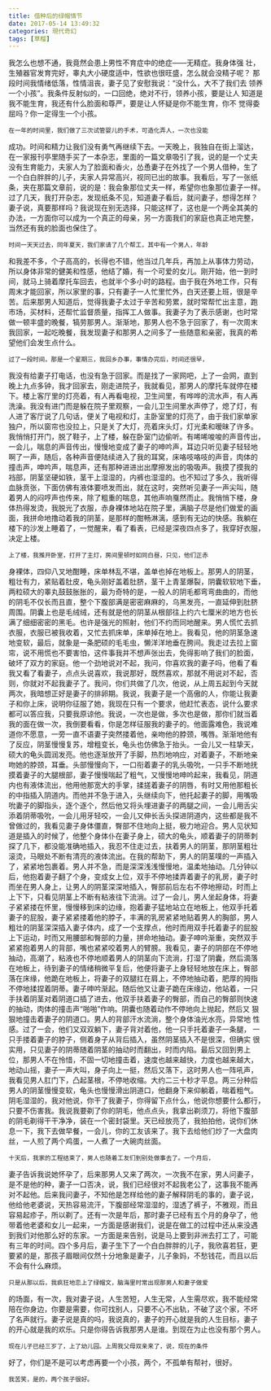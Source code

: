 ```yaml
---
title: 借种后的绿帽情节
date: 2017-05-14 13:49:32
categories: 現代奇幻
tags: [草榴]
---
```

我怎么也想不通，我竟然会患上男性不育症中的绝症——无精症。我身体强
壮，生殖器官发育完好，睾丸大小硬度适中，性欲也很旺盛，怎么就会没精子呢？
那段时间我情绪低落，性情沮丧，妻子见了安慰我说：“没什么，大不了我们去
领养一个小孩”。我条件反射似的，一口回绝，绝对不行，领养小孩，要是让人
知道是我不能生育，我还有什么脸面和尊严，要是让人怀疑是你不能生育，你不
觉得委屈吗？你一定得生一个小孩。

    在一年的时间里，我们做了三次试管婴儿的手术，可造化弄人，一次也没能
成功。时间和精力让我们没有勇气再继续下去。一天晚上，我独自在街上溜达，
在一家报刊亭里随手买了一本杂志，里面的一篇文章吸引了我，说的是一个丈夫
没有生育能力，夫家人为了脸面和香火，怂恿妻子在外找了一个男人借种，生了
一个白白胖胖的儿子，夫家人异常高兴，视同已出的故事。我看后，写了一张纸
条，夹在那篇文章前，说的是：我会象那位丈夫一样，希望你也象那位妻子一样。
过了几天，我打开杂志，发现纸条不见，知道妻子看后，就问妻子，想得怎样？
妻子说，真要那样吗？我说现在别无选择，只能这样了，这也是一个两全其美的
办法，一方面你可以成为一个真正的母亲，另一方面我们的家庭也真正地完整，
当然还有我的脸面也保住了。

    时间一天天过去，同年夏天，我们家请了几个帮工，其中有一个男人，年龄
和我差不多，个子高高的，长得也不错，他当过几年兵，再加上从事体力劳动，
所以身体非常的健美和性感，他结了婚，有一个可爱的女儿。刚开始，他一到时
间，就马上骑着摩托车回去，也就半个多小时的路程。由于我在外地工作，只有
周末才能回家，所以家里的事，只有妻子一人忙里忙外，白天还要上班，很是辛
苦。后来那男人知道后，觉得我妻子太过于辛苦和劳累，就时常帮忙出主意，跑
市场，买材料，还帮忙监督质量，指挥工人做事。我妻子为了表示感谢，也时常
做一顿丰盛的晚餐，犒劳那男人。渐渐地，那男人也不急于回家了，有一次周末
我回家，一起吃晚餐，我发现妻子和那男人之间多了一些随意和亲密，我真的希
望他们会发生点什么。

    过了一段时间，那是一个星期三，我回乡办事，事情办完后，时间还很早，
我没有给妻子打电话，也没有急于回家。而是找了一家网吧，上了一会网，直到
晚上九点多钟，我才回家去，刚走进院子，我就看见，那男人的摩托车就停在楼
下。楼上客厅里的灯亮着，有人再看电视，卫生间里，有哗哗的流水声，有人再
洗澡。我没有进门而是躲在院子里观察，一会儿卫生间里水声停了，熄了灯，有
人进了客厅说了几句话，便关了电视和灯，主卧室里的灯亮了，由于我们家单家
独户，所以窗帘也没拉上，只是关了大灯，亮着床头灯，灯光柔和暧昧了许多。
我悄悄打开门，脱了鞋子，上了楼，躲在卧室门边偷听。有唏唏唆唆的声音传出，
一会儿，喘息的声音传出，慢慢地变成了妻子的呻吟声，耳边只听见妻子轻轻地
啊了一声，随后，各种声音便陆续进入了我的耳窝，床咯吱咯吱的声音，肉体的
撞击声，呻吟声，喘息声，还有那种进进出出摩擦发出的吸吸声。我摸了摸我的
裆部，阴茎坚硬如铁，茎干上湿湿的，内裤也湿湿的。也不知过了多久，我听得
血脉贲张，下面仿佛有液体要喷发而出，就在这时，突然听见妻子一声尖叫，随
着男人的闷哼声也传来，除了粗重的喘息，其他声响戛然而止。我悄悄下楼，身
体热得发烫，我脱光了衣服，赤身裸体地站在院子里，满脑子尽是他们做爱的画
面，我拼命地撸动着我的阴茎，是那样的酣畅淋漓，感到有无边的快感。我躺在
楼下的沙发上睡着了，一觉醒来，看了看表，已经是深夜四点多了，我穿好衣服，
决定上楼。

    上了楼，我推开卧室，打开了主灯，房间里顿时如同白昼，只见，他们正赤
身裸体，四仰八叉地酣睡，床单林乱不堪，盖单也掉在地板上。那男人的阴茎，
粗壮有力，紧贴着肚皮，龟头刚好盖着肚脐，茎干上青茎爆裂，阴囊软软地下垂，
两粒硕大的睾丸鼓鼓胀胀的，最为奇特的是，一般人的阴毛都弯弯曲曲的，而他
的阴毛不仅长而且直，整个下腹部满是密密麻麻的，乌黑发亮，一直延伸到肚脐
周围。阴囊上也是毛绒绒，还有就是他的阴茎从根部往上约六七厘米的地方也长
满了细细密密的黑毛。也许是强光的照射，他们不约而同地醒来。男人慌忙去抓
衣服，衣服已被我收着，又忙去抓床单，床单掉在地上。我看见，他的阴茎急速
地变软，最后，就象是一条肥硕的毛毛虫，懒洋洋地垂在胯间。我走过去拉上窗
帘，说不用慌也不要害怕，这件事我并不想声张出去，免得影响了我们的脸面，
破坏了双方的家庭。他一个劲地说对不起，我问，你喜欢我的妻子吗，他看了看
我又看了看妻子，点点头说喜欢，我说那好，既然喜欢，那就不用说对不起，否
则，你就对不起我妻子了。我问，你们共做了几次，他说，从上周五起到今天就
两次，我暗想正好是妻子的排卵期。我说，我妻子是一个高傲的人，你能让我妻
子和你上床，说明你征服了她，我现在只有一个要求，他赶忙表态，说什么要求
都可以答应我，只要我原谅他。我说，一次也是做，多次也是做，那你们就当着
我的面在做一次，我倒要看看，你是怎样征服我的妻子的。他面露难色，我说难
道你不愿意，一旁一直不语妻子突然搂着他，亲吻他的脖颈，嘴唇。渐渐地他有
了反应，阴茎慢慢复苏，增粗变长，龟头也仿佛急于抬头。一会儿又一柱挚天，
硕大的龟头圆润发亮。他也逐渐放开了手脚，热烈地响应，对着妻子，不断地亲
吻她的脖颈，耳垂。头部慢慢向下，一口衔着妻子的乳头吸吮，一只手不断地抚
摸着妻子的大腿根部，妻子慢慢喘起了粗气，又慢慢地呻吟起来，我看见，阴道
内也有液体流出，他用他那宽大的手掌，揉搓着妻子的阴唇，有时又用他那粗长
的中指插入阴道内。而他并不急于进入，头继续向下，他托起妻子的脚，用嘴吸
吮妻子的脚指头，逐个逐个，然后他又将头埋进妻子的两腿之间，一会儿用舌尖
添着阴蒂吸吮，一会儿用牙轻咬，一会儿又伸长舌头探进阴道内，这些都是我不
曾做过的，我看见妻子身体僵直，臀部不住地向上挺，极力地迎合。男人见状知
道是插入的时候了，他整个身体仆在妻子身上，硕大的龟头，顺着妻子的阴蒂刺
探了几下，都没能准确地插入，我忍不住走过去，扶着男人的阴茎，那阴茎粗壮
滚烫，马眼处不断有清亮的液体流出。在我的帮助下，男人的阴茎噗的一声插入
了，紧紧地包裹着。男人并不急，而是深深浅浅慢慢地，温柔地抽动。几分钟以
后，他抱着妻子翻了个身，变成女上位，双手不停地揉弄着妻子的乳房，妻子时
而坐在男人身上，让男人的阴茎深深地插入，臀部前后左右不停地擦动，时而上
上下下，只看见阴茎上不断有粘液往下流淌。过了一会儿，男人坐起身体，将妻
子紧紧搂在怀里，慢慢移到床的边缘，抱着妻子猛地站立在地板上，他双手托着
妻子的屁股，妻子紧紧搂着他的脖子，丰满的乳房紧紧地贴着男人的胸部，男人
粗壮的阴茎深深插入妻子体内，成了一个支撑点，他时而用双手托着妻子的屁股
上下运动，时而又用腰部和臀部的力量，拼命地抽动。妻子呻吟渐重，突然双手
紧紧抱着男人的背部，嘴也紧紧咬着男人的臂膀。我看见，妻子的阴部在不停地
抽动，高潮了，粘液也不停地顺着男人的阴茎向下流淌，打湿了阴囊，然后滴落
在地板上，待到妻子的情绪稍微平复后，他便将妻子上身轻轻地放在床上，臀部
落在床缘，他跪在地板上，将妻子的双腿扛在肩上，不停地抽动着，肥厚的拇指
不停地揉捏着阴蒂。妻子呻吟渐起。随后他又让妻子跪在床缘边，他站着，一只
手扶着阴茎对着阴道口插了进去，他双手扶着妻子的臀部，而自己的臀部则快速
的抽动，肉体的撞击声“啪啪”作响。阴囊也随着动作不停地向上抛起，然后又
狠狠地撞击着妻子的阴道口。男人的背部汗水流淌，整个身体油光水亮，异常地
性感。过了一会，他们又双双躺下，妻子背对着他，他一只手托着妻子一条腿，
一只手搂着妻子的脖子，侧着身子从背后插入，虽然阴茎插入不是很深，但确实
很实用，只见妻子的阴蒂随着阴茎的抽动时而翻出，时而内陷。最后又回到男上
位，那男人不在怜惜，不固一切地撞击着，速度也越来越快，力度也越来越大，
地动山摇，妻子一声大叫，身子向上一挺，然后又落下，这时男人也一阵吼声，
我看见男人肛门下，凸起茎根，不停地收缩。大约二三十秒才平息。两三分种后
男人的阴茎慢慢变软，龟头也慢慢滑出阴道口，他翻身下来仰躺着，喘着粗气。
阴毛湿湿的，我对他说，你干了我妻子，你得留下点什么，他说你想要什么都行，
只要不伤害我。我说我要剃了你的阴毛，他点点头，我拿出剃须刀，将他下腹部
的阴毛剃得干干净净，装在一个密封袋里。天已经放亮了，我拍拍他，说你们休
息一下，我下去做早餐，一会儿，你的工友该来了。我下去给他们炒了一大盘肉
丝，一人煎了两个鸡蛋，一人煮了一大碗肉丝面。

    十天后，我家的工程结束了，男人也随着工友们到别处做事去了。一个月后，
妻子告诉我说她怀孕了，后来那男人又来了两次，一次我不在家，男人问妻子，
是不是他的种，妻子一口否决，说，我们已经很对不起我老公了，这事我不能再
对不起他。后来我问妻子，不知他是怎样给他的妻子解释阴毛的事的，妻子说，
他给他老婆说，天热容易流汗，下腹部经常湿湿的，湿透了裤子，不雅观，而且
容易起疹子，所以剃了。还有一次是年后，那时妻子已经有五个月的身孕了，他
带着他老婆和女儿一起来，一方面是感谢我们，说是在做工的过程中还从来没遇
到我们对他那么好的东家。一方面是来告别，说是马上要到非洲去打工了，可能
有三年的时间。四个多月后，妻子生下了一个白白胖胖的儿子，我欣喜若狂，更
要紧的是，那孩子眉眼间仅然十分地象是妻子，儿子象妈，不愁钱花，而且以后
不会有什么麻烦。

    只是从那以后，我疯狂地恋上了绿帽文，脑海里时常出现那男人和妻子做爱
的场面，有一次，我对妻子说，人生苦短，人生无常，人生需尽欢，我不能经常
陪在你身边，你要是需要，你可找别人，只要不心不出轨，不破了这个家，不坏
了名声就行。妻子说是真的吗，我说真的，妻子的开心就是我的人生目标，妻子
的开心就是我的欢乐。只是你得告诉我那男人是谁。到现在为止也没有那个男人。

    现在儿子已经三岁了，上了幼儿园。上周我父母双亲来了，说，现在的条件
好了，你们是不是可以考虑再要一个小孩，两个，不孤单有帮衬，很好。

    我苦笑，是的，两个孩子很好。